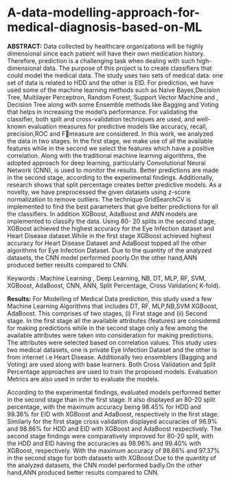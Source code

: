 # A-data-modelling-approach-for-medical-diagnosis-based-on-ML
**ABSTRACT:**
Data collected by healthcare organizations will be highly dimensional since each patient will have their own medication history. Therefore, prediction is a challenging task when dealing with such high-dimensional data. The purpose of this project is to create classifiers that could model the medical data. The study uses two sets of medical data: one set of data is related to HDD and the other is EID. For prediction, we have used some of the machine learning methods such as Naive Bayes,Decision Tree, Multilayer Perceptron, Random Forest, Support Vector Machine and , Decision Tree along with some Ensemble methods like Bagging and Voting that helps in increasing the model’s performance. For validating the classifier, both split and cross-validation techniques are used, and well-known evaluation measures for predictive models like accuracy, recall, precision,ROC and Fmeasure are considered. In this work, we analyzed the data in two stages. In the first stage, we make use of all the available features while in the second we select the features which have a positive correlation. Along with the traditional machine learning algorithms, the adopted approach for deep learning, particularly Convolutional Neural Network (CNN), is used to monitor the results. Better predictions are made in the second stage, according to the experimental findings. Additionally, research shows that split percentage creates better predictive models.
As a novelty, we have preprocessed the given datasets using z-score normalization to remove outliers. The technique GridSearchCV is implemented to find the best parameters that give better predictions for all the classifiers. In addition XGBoost, AdaBoost and ANN models are implemented to classify the data. Using 80- 20 splits in the second stage, XGBoost achieved the highest accuracy for the Eye Infection dataset and Heart Disease dataset.While in the first stage XGBoost achieved highest accuracy for Heart Disease Dataset and AdaBoost topped all the other algorithms for Eye Infection Dataset. Due to the quantity of the analyzed datasets, the CNN model performed poorly.On the other hand,ANN produced better results compared to CNN.

Keywords : Machine Learning , Deep Learning, NB, DT, MLP, RF, SVM, XGBoost, AdaBoost, CNN, ANN, Split Percentage, Cross Validation( K-fold).

**Results:**
For Modelling of Medical Data prediction, this study used a few Machine Learning Algorithms that includes DT, RF, MLP,NB,SVM XGBoost, AdaBoost. This comprises of two stages, (i) First stage and (ii) Second stage. In the first stage all the available attributes (features) are considered for making predictions while in the second stage only a few among the available attributes were taken into consideration for making predictions. The attributes were selected based on correlation values. This study uses two medical datasets, one is private Eye Infection Dataset and the other is from internet i.e Heart Disease. Additionally two ensemblers (Bagging and Voting) are used along with base learners. Both Cross Validation and Split Percentage approaches are used to train the proposed models. Evaluation Metrics are also used in order to evaluate the models.

According to the experimental findings, evaluated models performed better in the second stage than in the first stage. It also displayed an 80-20 split percentage, with the maximum accuracy being 98.45% for HDD and 99.36% for EID with XGBoost and AdaBoost, respectively in the first stage. Similarly for the first stage cross validation displayed accuracies of 96.9% and 98.86% for HDD and EID with XGBoost and AdaBoost respectively. The second stage findings were comparatively improved for 80-20 split, with the HDD and EID having the accuracies as 98.96% and 99.40% with XGBoost, respectively. With the maximum accuracy of 98.66% and 97.37% in the second stage for both datasets with XGBoost.Due to the quantity of the analyzed datasets, the CNN model performed badly.On the other hand,ANN produced better results compared to CNN.
